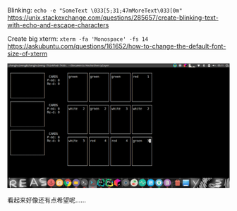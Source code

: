 Blinking: `echo -e "SomeText \033[5;31;47mMoreText\033[0m"`
https://unix.stackexchange.com/questions/285657/create-blinking-text-with-echo-and-escape-characters

Create big xterm: `xterm -fa 'Monospace' -fs 14`
https://askubuntu.com/questions/161652/how-to-change-the-default-font-size-of-xterm

![](doc/drawing.png)

看起来好像还有点希望呢……